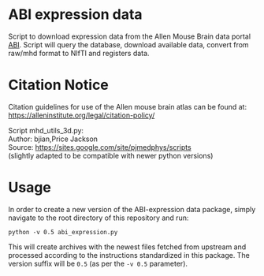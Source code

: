 
# ABI expression data

Script to download expression data from the Allen Mouse Brain data portal [ABI](http://mouse.brain-map.org/). Script will query the database, download available data, convert from raw/mhd format to NIfTI
and registers data.


# Citation Notice

Citation guidelines for use of the Allen mouse brain atlas can be found at: https://alleninstitute.org/legal/citation-policy/

Script mhd_utils_3d.py:  
Author: bjian,Price Jackson  
Source: https://sites.google.com/site/pjmedphys/scripts   
(slightly adapted to be compatible with newer python versions)


# Usage

In order to create a new version of the ABI-expression data package, simply navigate to the root directory of this repository and run:

```
python -v 0.5 abi_expression.py
```

This will create archives with the newest files fetched from upstream and processed according to the instructions standardized in this package.
The version suffix will be `0.5` (as per the `-v 0.5` parameter).
